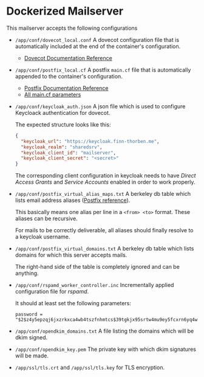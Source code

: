 # Dockerized Mailserver

This mailserver accepts the following configurations

- `/app/conf/dovecot_local.conf`
  A dovecot configuration file that is automatically included at the end of the container's configuration.
    - [Dovecot Documentation Reference](https://doc.dovecot.org/)

- `/app/conf/postfix_local.cf`
  A postfix `main.cf` file that is automatically appended to the container's configuration.
    - [Postfix Documentation Reference](http://www.postfix.org/documentation.html)
    - [All main.cf parameters](http://www.postfix.org/postconf.5.html)

- `/app/conf/keycloak_auth.json`
  A json file which is used to configure Keycloack authentication for dovecot.

  The expected structure looks like this:
  ```json
  {
    "keycloak_url": "https://keycloak.finn-thorben.me",
    "keycloak_realm": "sharedsrv",
    "keycloak_client_id": "mailserver",
    "keycloak_client_secret": "<secret>"
  }
  ```

  The corresponding client configuration in keycloak needs to have *Direct Access Grants* and *Service Accounts*
  enabled in order to work properly.

- `/app/conf/postfix_virtual_alias_maps.txt`
  A berkeley db table which lists email address aliases ([Postfix reference](http://www.postfix.org/postconf.5.html#virtual_alias_maps)).

  This basically means one alias per line in a `<from> <to>` format.
  These aliases can be recursive.

  For mails to be correctly deliverable, all aliases should finally resolve to a keycloak username.

- `/app/conf/postfix_virtual_domains.txt`
  A berkeley db table which lists domains for which this server accepts mails.

  The right-hand side of the table is completely ignored and can be anything.

- `/app/conf/rspamd_worker_controller.inc`
  Incrementally applied configuration file for *rspamd*.

  It should at least set the following parameters:
  ```
  password = "$2$z4y5epzqj6jxzrkxca4wb4tszfnhmtcs$39tgkjx95srtw4mu9ey5fcxrn6yq4wsqy5z4eqxwijzbas9kq7wb";
  ``` 

- `/app/conf/opendkim_domains.txt`
  A file listing the domains which will be dkim signed.

- `/app/conf/opendkim_key.pem`
  The private key with which dkim signatures will be made.

- `/app/ssl/tls.crt` and `/app/ssl/tls.key` for TLS encryption.

